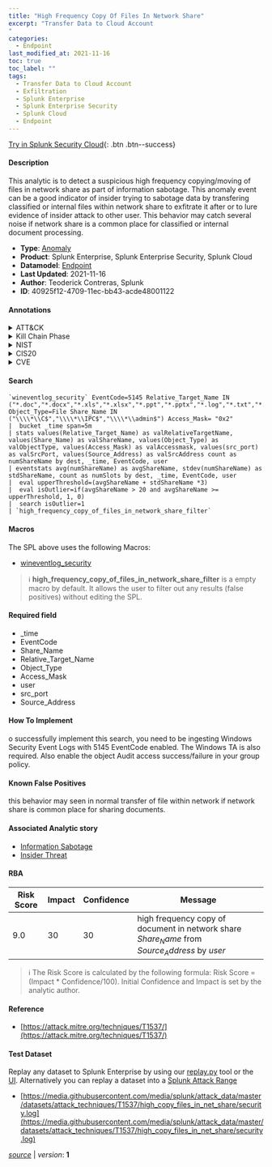 ```yaml
---
title: "High Frequency Copy Of Files In Network Share"
excerpt: "Transfer Data to Cloud Account
"
categories:
  - Endpoint
last_modified_at: 2021-11-16
toc: true
toc_label: ""
tags:
  - Transfer Data to Cloud Account
  - Exfiltration
  - Splunk Enterprise
  - Splunk Enterprise Security
  - Splunk Cloud
  - Endpoint
---
```




[Try in Splunk Security Cloud](https://www.splunk.com/en_us/products/cyber-security.html){: .btn .btn--success}

#### Description

This analytic is to detect a suspicious high frequency copying/moving of files in network share as part of information sabotage. This anomaly event can be a good indicator of insider trying to sabotage data by transfering classified or internal files within network share to exfitrate it after or to lure evidence of insider attack to other user. This behavior may catch several noise if network share is a common place for classified or internal document processing.

- **Type**: [Anomaly](https://github.com/splunk/security_content/wiki/Detection-Analytic-Types)
- **Product**: Splunk Enterprise, Splunk Enterprise Security, Splunk Cloud
- **Datamodel**: [Endpoint](https://docs.splunk.com/Documentation/CIM/latest/User/Endpoint)
- **Last Updated**: 2021-11-16
- **Author**: Teoderick Contreras, Splunk
- **ID**: 40925f12-4709-11ec-bb43-acde48001122


#### Annotations

<details>
  <summary>ATT&CK</summary>

<div markdown="1">


| ID             | Technique        |  Tactic             |
| -------------- | ---------------- |-------------------- |
| [T1537](https://attack.mitre.org/techniques/T1537/) | Transfer Data to Cloud Account | Exfiltration |

</div>
</details>


<details>
  <summary>Kill Chain Phase</summary>

<div markdown="1">

* Exploitation


</div>
</details>


<details>
  <summary>NIST</summary>

<div markdown="1">



</div>
</details>

<details>
  <summary>CIS20</summary>

<div markdown="1">



</div>
</details>

<details>
  <summary>CVE</summary>

<div markdown="1">


</div>
</details>

#### Search 

```
`wineventlog_security` EventCode=5145 Relative_Target_Name IN ("*.doc","*.docx","*.xls","*.xlsx","*.ppt","*.pptx","*.log","*.txt","*.db","*.7z","*.zip","*.rar","*.tar","*.gz","*.jpg","*.gif","*.png","*.bmp","*.pdf","*.rtf","*.key") Object_Type=File Share_Name IN ("\\\\*\\C$","\\\\*\\IPC$","\\\\*\\admin$") Access_Mask= "0x2" 
|  bucket _time span=5m 
| stats values(Relative_Target_Name) as valRelativeTargetName, values(Share_Name) as valShareName, values(Object_Type) as valObjectType, values(Access_Mask) as valAccessmask, values(src_port) as valSrcPort, values(Source_Address) as valSrcAddress count as numShareName by dest, _time, EventCode, user 
| eventstats avg(numShareName) as avgShareName, stdev(numShareName) as stdShareName, count as numSlots by dest, _time, EventCode, user 
|  eval upperThreshold=(avgShareName + stdShareName *3) 
|  eval isOutlier=if(avgShareName > 20 and avgShareName >= upperThreshold, 1, 0) 
|  search isOutlier=1 
| `high_frequency_copy_of_files_in_network_share_filter`
```

#### Macros
The SPL above uses the following Macros:
* [wineventlog_security](https://github.com/splunk/security_content/blob/develop/macros/wineventlog_security.yml)

> :information_source:
> **high_frequency_copy_of_files_in_network_share_filter** is a empty macro by default. It allows the user to filter out any results (false positives) without editing the SPL.

#### Required field
* _time
* EventCode
* Share_Name
* Relative_Target_Name
* Object_Type
* Access_Mask
* user
* src_port
* Source_Address


#### How To Implement
o successfully implement this search, you need to be ingesting Windows Security Event Logs with 5145 EventCode enabled. The Windows TA is also required. Also enable the object Audit access success/failure in your group policy.

#### Known False Positives
this behavior may seen in normal transfer of file within network if network share is common place for sharing documents.

#### Associated Analytic story
* [Information Sabotage](/stories/information_sabotage)
* [Insider Threat](/stories/insider_threat)




#### RBA

| Risk Score  | Impact      | Confidence   | Message      |
| ----------- | ----------- |--------------|--------------|
| 9.0 | 30 | 30 | high frequency copy of document in network share $Share_Name$ from $Source_Address$ by $user$ |


> :information_source:
> The Risk Score is calculated by the following formula: Risk Score = (Impact * Confidence/100). Initial Confidence and Impact is set by the analytic author. 

#### Reference

* [https://attack.mitre.org/techniques/T1537/](https://attack.mitre.org/techniques/T1537/)



#### Test Dataset
Replay any dataset to Splunk Enterprise by using our [replay.py](https://github.com/splunk/attack_data#using-replaypy) tool or the [UI](https://github.com/splunk/attack_data#using-ui).
Alternatively you can replay a dataset into a [Splunk Attack Range](https://github.com/splunk/attack_range#replay-dumps-into-attack-range-splunk-server)


* [https://media.githubusercontent.com/media/splunk/attack_data/master/datasets/attack_techniques/T1537/high_copy_files_in_net_share/security.log](https://media.githubusercontent.com/media/splunk/attack_data/master/datasets/attack_techniques/T1537/high_copy_files_in_net_share/security.log)



[*source*](https://github.com/splunk/security_content/tree/develop/detections/endpoint/high_frequency_copy_of_files_in_network_share.yml) \| *version*: **1**